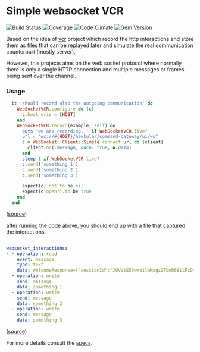 # Simple websocket VCR

[![Build Status](https://travis-ci.org/Jiri-Kremser/simple-websocket-vcr.png?branch=master)](https://travis-ci.org/Jiri-Kremser/simple-websocket-vcr)
[![Coverage](https://coveralls.io/repos/github/Jiri-Kremser/simple-websocket-vcr/badge.svg?branch=master)](https://coveralls.io/github/Jiri-Kremser/simple-websocket-vcr?branch=master)
[![Code Climate](https://codeclimate.com/github/Jiri-Kremser/simple-websocket-vcr/badges/gpa.svg)](https://codeclimate.com/github/Jiri-Kremser/simple-websocket-vcr)
[![Gem Version](https://badge.fury.io/rb/simple-websocket-vcr.svg)](https://badge.fury.io/rb/simple-websocket-vcr)


Based on the idea of [vcr](https://github.com/vcr/vcr) project which record the http interactions and store them as files that can be replayed later and simulate the real communication counterpart (mostly server).

However, this projects aims on the web socket protocol where normally there is only a single HTTP connection and multiple messages or frames being sent over the channel.


### Usage

```Ruby
  it 'should record also the outgoing communication' do
    WebSocketVCR.configure do |c|
      c.hook_uris = [HOST]
    end
    WebSocketVCR.record(example, self) do
      puts 'we are recording..' if WebSocketVCR.live?
      url = "ws://#{HOST}/hawkular/command-gateway/ui/ws"
      c = WebSocket::Client::Simple.connect url do |client|
        client.on(:message, once: true, &:data)
      end
      sleep 1 if WebSocketVCR.live?
      c.send('something 1')
      c.send('something 2')
      c.send('something 3')

      expect(c).not_to be nil
      expect(c.open?).to be true
    end
  end
```
([source](https://github.com/Jiri-Kremser/simple-websocket-vcr/blob/master/spec/vcr_spec.rb#L46))

after running the code above, you should end up with a file that captured the interactions.

```yaml
---
websocket_interactions:
- - operation: read
    event: message
    type: text
    data: WelcomeResponse={"sessionId":"XQVVtE53wxz1lmMsqz2TbmR68ilFzDxLOOpkKGpd"}
  - operation: write
    send: message
    data: something 1
  - operation: write
    send: message
    data: something 2
  - operation: write
    send: message
    data: something 3
```
([source](spec/fixtures/vcr_cassettes/VCR_for_WS/should_record_also_the_outgoing_communication.yml))

For more details consult the [specs](spec/vcr_spec.rb).